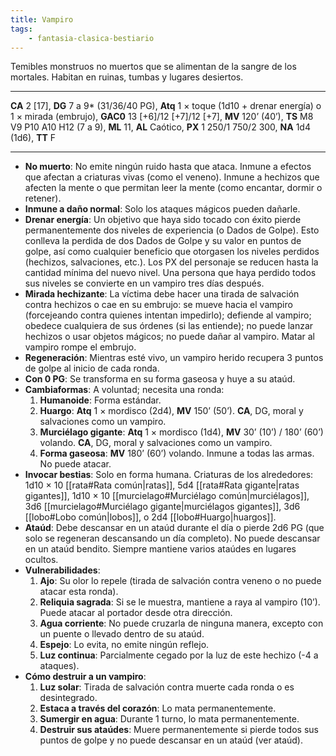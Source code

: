 ```yaml
---
title: Vampiro
tags:
    - fantasia-clasica-bestiario
---
```

Temibles monstruos no muertos que se alimentan de la sangre de los mortales. Habitan en ruinas, tumbas y lugares desiertos.
___
**CA** 2 [17], **DG** 7 a 9\* (31/36/40 PG), **Atq** 1 × toque (1d10 + drenar energía) o 1 × mirada (embrujo), **GAC0** 13 [+6]/12 [+7]/12 [+7], **MV** 120’ (40’), **TS** M8 V9 P10 A10 H12 (7 a 9), **ML** 11, **AL** Caótico, **PX** 1 250/1 750/2 300, **NA** 1d4 (1d6), **TT** F
___
- **No muerto**: No emite ningún ruido hasta que ataca. Inmune a efectos que afectan a criaturas vivas (como el veneno). Inmune a hechizos que afecten la mente o que permitan leer la mente (como encantar, dormir o retener).
- **Inmune a daño normal**: Solo los ataques mágicos pueden dañarle.
- **Drenar energía**: Un objetivo que haya sido tocado con éxito pierde permanentemente dos niveles de experiencia (o Dados de Golpe). Esto conlleva la perdida de dos Dados de Golpe y su valor en puntos de golpe, así como cualquier beneficio que otorgasen los niveles perdidos (hechizos, salvaciones, etc.). Los PX del personaje se reducen hasta la cantidad mínima del nuevo nivel. Una persona que haya perdido todos sus niveles se convierte en un vampiro tres días después.
- **Mirada hechizante**: La víctima debe hacer una tirada de salvación contra hechizos o cae en su embrujo: se mueve hacia el vampiro (forcejeando contra quienes intentan impedirlo); defiende al vampiro; obedece cualquiera de sus órdenes (si las entiende); no puede lanzar hechizos o usar objetos mágicos; no puede dañar al vampiro. Matar al vampiro rompe el embrujo.
- **Regeneración**: Mientras esté vivo, un vampiro herido recupera 3 puntos de golpe al inicio de cada ronda.
- **Con 0 PG**: Se transforma en su forma gaseosa y huye a su ataúd.
- **Cambiaformas**: A voluntad; necesita una ronda:
    1. **Humanoide**: Forma estándar.
    2. **Huargo**: **Atq** 1 × mordisco (2d4), **MV** 150’ (50’). **CA**, DG, moral y salvaciones como un vampiro.
    3. **Murciélago gigante**: **Atq** 1 × mordisco (1d4), **MV** 30’ (10’) / 180’ (60’) volando. **CA**, DG, moral y salvaciones como un vampiro.
    4. **Forma gaseosa**: **MV** 180’ (60’) volando. Inmune a todas las armas. No puede atacar.
- **Invocar bestias**: Solo en forma humana. Criaturas de los alrededores: 1d10 × 10 [[rata#Rata común|ratas]], 5d4 [[rata#Rata gigante|ratas gigantes]], 1d10 × 10 [[murcielago#Murciélago común|murciélagos]], 3d6 [[murcielago#Murciélago gigante|murciélagos gigantes]], 3d6 [[lobo#Lobo común|lobos]], o 2d4 [[lobo#Huargo|huargos]].
- **Ataúd**: Debe descansar en un ataúd durante el día o pierde 2d6 PG (que solo se regeneran descansando un día completo). No puede descansar en un ataúd bendito. Siempre mantiene varios ataúdes en lugares ocultos.
- **Vulnerabilidades**:
    1. **Ajo**: Su olor lo repele (tirada de salvación contra veneno o no puede atacar esta ronda).
    2. **Reliquia sagrada**: Si se le muestra, mantiene a raya al vampiro (10’). Puede atacar al portador desde otra dirección.
    3. **Agua corriente**: No puede cruzarla de ninguna manera, excepto con un puente o llevado dentro de su ataúd.
    4. **Espejo**: Lo evita, no emite ningún reflejo.
    5. **Luz continua**: Parcialmente cegado por la luz de este hechizo (-4 a ataques).
- **Cómo destruir a un vampiro**:
    1. **Luz solar**: Tirada de salvación contra muerte cada ronda o es desintegrado.
    2. **Estaca a través del corazón**: Lo mata permanentemente.
    3. **Sumergir en agua**: Durante 1 turno, lo mata permanentemente.
    4. **Destruir sus ataúdes**: Muere permanentemente si pierde todos sus puntos de golpe y no puede descansar en un ataúd (ver ataúd).
